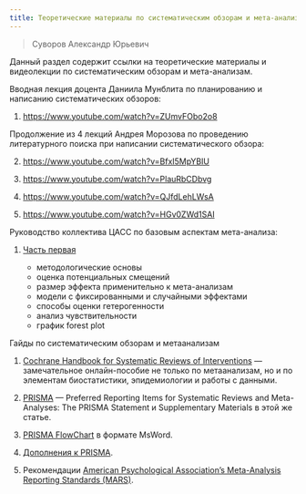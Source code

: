 ```yaml
---
title: Теоретические материалы по систематическим обзорам и мета-анализам
---
```


> Суворов Александр Юрьевич

Данный раздел содержит ссылки на теоретические материалы и видеолекции по систематическим обзорам и мета-анализам.

Вводная лекция доцента Даниила Мунблита по планированию и написанию систематических обзоров:

1. https://www.youtube.com/watch?v=ZUmvFObo2o8

Продолжение из 4 лекций Андрея Морозова по проведению литературного поиска при написании систематического обзора:

2. https://www.youtube.com/watch?v=BfxI5MpYBIU

3. https://www.youtube.com/watch?v=PlauRbCDbvg

4. https://www.youtube.com/watch?v=QJfdLehLWsA

5. https://www.youtube.com/watch?v=HGv0ZWd1SAI

Руководство коллектива ЦАСС по базовым аспектам мета-анализа:

1. [Часть первая](https://cacs.ai/ru/education/meta_analysis/meta_part_1_19-11-2022_ru/) 

    - методологические основы
    - оценка потенциальных смещений
    - размер эффекта применительно к мета-анализам
    - модели с фиксированными и случайными эффектами
    - способы оценки гетерогенности
    - анализ чувствительности
    - график forest plot

Гайды по систематическим обзорам и метаанализам

1. [Cochrane Handbook for Systematic Reviews of Interventions](https://training.cochrane.org/handbook) — замечательное онлайн-пособие не только по метаанализам, но и по элементам биостатистики, эпидемиологии и работы с данными.

1. [PRISMA](https://www.bmj.com/content/372/bmj.n71) — Preferred Reporting Items for Systematic Reviews and Meta-Analyses: The PRISMA Statement и Supplementary Materials в этой же статье.

1. [PRISMA FlowChart](https://www.equator-network.org/wp-content/uploads/2013/09/PRISMA-2009-Flow-Diagram-MS-Word.doc) в формате MsWord.

1. [Дополнения к PRISMA](https://www.bmj.com/content/372/bmj.n71/related).

1. Рекомендации [American Psychological Association’s Meta-Analysis Reporting Standards (MARS)](https://www.ncbi.nlm.nih.gov/pmc/articles/PMC5572251/).